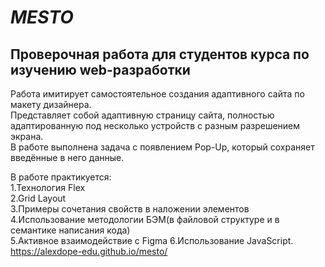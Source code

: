 # _MESTO_

## **Проверочная работа для студентов курса по изучению web-разработки**

Работа имитирует самостоятельное создания адаптивного сайта по макету дизайнера.  
Представляет собой адаптивную страницу сайта, полностью адаптированную под несколько устройств с разным разрешением экрана.  
В работе выполнена задача с появлением Pop-Up, который сохраняет введённые в него данные.

В работе практикуется:  
1.Технология Flex  
2.Grid Layout  
3.Примеры сочетания свойств в наложении элементов  
4.Использование методологии БЭМ(в файловой структуре и в семантике написания кода)  
5.Активное взаимодействие с Figma
6.Использование JavaScript.
https://alexdope-edu.github.io/mesto/
